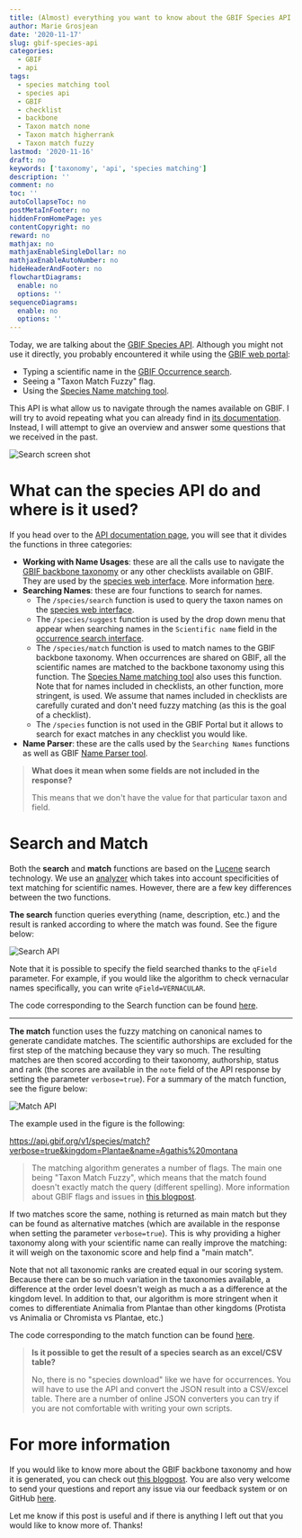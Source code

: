 ```yaml
---
title: (Almost) everything you want to know about the GBIF Species API
author: Marie Grosjean
date: '2020-11-17'
slug: gbif-species-api
categories:
  - GBIF
  - api
tags:
  - species matching tool
  - species api
  - GBIF
  - checklist
  - backbone
  - Taxon match none
  - Taxon match higherrank
  - Taxon match fuzzy
lastmod: '2020-11-16'
draft: no
keywords: ['taxonomy', 'api', 'species matching']
description: ''
comment: no
toc: ''
autoCollapseToc: no
postMetaInFooter: no
hiddenFromHomePage: yes
contentCopyright: no
reward: no
mathjax: no
mathjaxEnableSingleDollar: no
mathjaxEnableAutoNumber: no
hideHeaderAndFooter: no
flowchartDiagrams:
  enable: no
  options: ''
sequenceDiagrams:
  enable: no
  options: ''
---
```


Today, we are talking about the [GBIF Species API](https://www.gbif.org/developer/species). Although you might not use it directly, you probably encountered it while using the [GBIF web portal](https://www.gbif.org/):

* Typing a scientific name in the [GBIF Occurrence search](https://www.gbif.org/occurrence/search?occurrence_status=present&q=). 
* Seeing a "Taxon Match Fuzzy" flag. 
* Using the [Species Name matching tool](https://www.gbif.org/tools/species-lookup).

This API is what allow us to navigate through the names available on GBIF. I will try to avoid repeating what you can already find in [its documentation](https://www.gbif.org/developer/species). Instead, I will attempt to give an overview and answer some questions that we received in the past.

<!--more-->

<!-- <img src="/post/2020-11-16-species-api/search.png" alt="Example" width="80%">-->

![Search screen shot](/post/2020-11-16-species-api/search.png)

# What can the species API do and where is it used?

If you head over to the [API documentation page](https://www.gbif.org/developer/species), you will see that it divides the functions in three categories:

* **Working with Name Usages**: these are all the calls use to navigate the [GBIF backbone taxonomy](https://www.gbif.org/dataset/d7dddbf4-2cf0-4f39-9b2a-bb099caae36c) or any other checklists available on GBIF. They are used by the [species web interface](https://www.gbif.org/species/search). More information [here](https://www.gbif.org/developer/species).
* **Searching Names**: these are four functions to search for names.
  * The `/species/search` function is used to query the taxon names on the [species web interface](https://www.gbif.org/species/search).
  * The `/species/suggest` function is used by the drop down menu that appear when searching names in the `Scientific name` field in the [occurrence search interface](https://www.gbif.org/occurrence/search?occurrence_status=present&q=).
  * The `/species/match` function is used to match names to the GBIF backbone taxonomy. When occurrences are shared on GBIF, all the scientific names are matched to the backbone taxonomy using this function. The [Species Name matching tool](https://www.gbif.org/tools/species-lookup) also uses this function. Note that for names included in checklists, an other function, more stringent, is used. We assume that names included in checklists are carefully curated and don't need fuzzy matching (as this is the goal of a checklist).
  * The `/species` function is not used in the GBIF Portal but it allows to search for exact matches in any checklist you would like.
* **Name Parser**: these are the calls used by the `Searching Names` functions as well as GBIF [Name Parser tool](https://www.gbif.org/tools/name-parser).

> **What does it mean when some fields are not included in the response?**
>
> This means that we don't have the value for that particular taxon and field.

# Search and Match

Both the **search** and **match** functions are based on the [Lucene](https://lucene.apache.org) search technology. We use an [analyzer](https://github.com/gbif/checklistbank/blob/master/checklistbank-common/src/main/java/org/gbif/checklistbank/utils/SciNameNormalizer.java#L36) which takes into account specificities of text matching for scientific names. However, there are a few key differences between the two functions.

**The search** function queries everything (name, description, etc.) and the result is ranked according to where the match was found. See the figure below:

<!-- ![Search API](https://github.com/gbif/data-blog/blob/master/content/post/2020-11-16-species-api/search_api.001.png) -->

![Search API](/post/2020-11-16-species-api/search_api.001.png)

Note that it is possible to specify the field searched thanks to the `qField` parameter. For example, if you would like the algorithm to check vernacular names specifically, you can write `qField=VERNACULAR`.

The code corresponding to the Search function can be found [here](https://github.com/gbif/checklistbank/blob/master/checklistbank-solr/src/main/java/org/gbif/checklistbank/index/service/SolrQueryBuilder.java#L52).

---

**The match** function uses the fuzzy matching on canonical names to generate candidate matches. The scientific authorships are excluded for the first step of the matching because they vary so much. The resulting matches are then scored according to their taxonomy, authorship, status and rank (the scores are available in the `note` field of the API response by setting the parameter `verbose=true`). 
For a summary of the match function, see the figure below:

<!-- ![Match API](https://github.com/gbif/data-blog/blob/master/content/post/2020-11-16-species-api/match_API.001.png) -->

![Match API](/post/2020-11-16-species-api/match_API.001.png)

The example used in the figure is the following:

https://api.gbif.org/v1/species/match?verbose=true&kingdom=Plantae&name=Agathis%20montana

> The matching algorithm generates a number of flags. The main one being "Taxon Match Fuzzy", which means that the match found doesn't exactly match the query (different spelling). More information about GBIF flags and issues in [this blogpost](https://data-blog.gbif.org/post/issues-and-flags/).

If two matches score the same, nothing is returned as main match but they can be found as alternative matches (which are available in the response when setting the parameter `verbose=true`). This is why providing a higher taxonomy along with your scientific name can really improve the matching: it will weigh on the taxonomic score and help find a "main match".

Note that not all taxonomic ranks are created equal in our scoring system. Because there can be so much variation in the taxonomies available, a difference at the order level doesn't weigh as much a as a difference at the kingdom level. In addition to that, our algorithm is more stringent when it comes to differentiate Animalia from Plantae than other kingdoms (Protista vs Animalia or Chromista vs Plantae, etc.)

The code corresponding to the match function can be found [here](https://github.com/gbif/checklistbank/blob/master/checklistbank-nub/src/main/java/org/gbif/nub/lookup/fuzzy/NubMatchingServiceImpl.java).

> **Is it possible to get the result of a species search as an excel/CSV table?**
>
> No, there is no "species download" like we have for occurrences. You will have to use the API and convert the JSON result into a CSV/excel table. There are a number of online JSON converters you can try if you are not comfortable with writing your own scripts.

# For more information

If you would like to know more about the GBIF backbone taxonomy and how it is generated, you can check out [this blogpost](https://data-blog.gbif.org/post/gbif-backbone-taxonomy/).
You are also very welcome to send your questions and report any issue via our feedback system or on GitHub [here](https://github.com/gbif/portal-feedback/issues).

Let me know if this post is useful and if there is anything I left out that you would like to know more of. Thanks!


